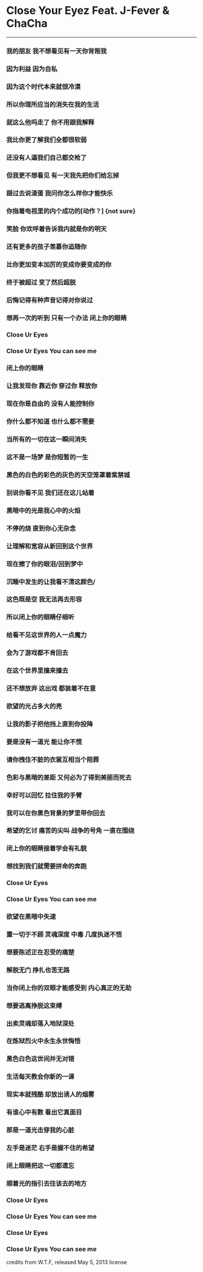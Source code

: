 # Close Your Eyez Feat. J-Fever & ChaCha

----
### 我的朋友 我不想看见有一天你背叛我
### 因为利益 因为自私
### 因为这个时代本来就很冷漠
### 所以你理所应当的消失在我的生活
### 就这么他吗走了 你不用跟我解释
### 我比你更了解我们全都很软弱
### 还没有人逼我们自己都交枪了
### 但我更不想看见 有一天我先把你们给忘掉
### 跟过去说滚蛋 我问你怎么样你才能快乐
### 你指着电视里的内个成功的[动作？] {not sure}
### 笑脸 你欢呼着告诉我内就是你的明天
### 还有更多的孩子羡慕你追随你
### 比你更加变本加厉的变成你要变成的你
### 终于被超过 变了然后超脱
### 后悔记得有种声音记得对你说过
### 想再一次的听到 只有一个办法 闭上你的眼睛
### 
### Close Ur Eyes
### Close Ur Eyes You can see me
### 
### 闭上你的眼睛
### 让我发现你 靠近你 穿过你 释放你
### 现在你是自由的 没有人能控制你
### 你什么都不知道 也什么都不需要
### 当所有的一切在这一瞬间消失
### 这不是一场梦 是你短暂的一生
### 黑色的白色的彩色的灰色的天空笼罩着紫禁城
### 别说你看不见 我们还在这儿站着
### 黑暗中的光是我心中的火焰
### 不停的烧 直到你心无杂念
### 让理解和宽容从新回到这个世界
### 
### 现在擦了你的眼泪/回到梦中
### 沉睡中发生的让我看不清这颜色/
### 这色既是空 我无法再去形容
### 所以闭上你的眼睛仔细听
### 
### 给看不见这世界的人一点魔力
### 会为了游戏都不肯回去
### 在这个世界里撞来撞去
### 还不想放弃 这出戏 都装着不在意
### 欲望的光占多大的亮
### 让我的影子把他挡上直到你投降
### 要是没有一道光 能让你不慌
### 请你拽住不脏的衣裳互相当个陪葬
### 色彩与黑暗的差距 又何必为了得到美丽而死去
### 幸好可以回忆 拉住我的手臂
### 我可以在你黑色背景的梦里带你回去
### 希望的乞讨 痛苦的尖叫 战争的号角 一直在围绕
### 闭上你的眼睛接着学会有礼貌
### 想找到我们就需要拼命的奔跑
### 
### Close Ur Eyes
### Close Ur Eyes You can see me
### 
### 欲望在黑暗中失速
### 置一切于不顾 灵魂深度 中毒 几度执迷不悟
### 想要陈述正在忍受的痛楚
### 解脱无门 挣扎也苦无路
### 当你闭上你的双眼才能感受到 内心真正的无助
### 想要逃离挣脱这束缚
### 出卖灵魂却落入地狱深处
### 在炼狱烈火中永生永世悔悟
### 黑色白色这世间并无对错
### 生活每天教会你新的一课
### 现实本就残酷 却放出诱人的烟雾
### 有谁心中有数 看出它真面目
### 那是一道光击穿我的心脏
### 左手是迷茫 右手是握不住的希望
### 闭上眼睛把这一切都遗忘
### 顺着光的指引去往该去的地方
### 
### Close Ur Eyes
### Close Ur Eyes You can see me
### Close Ur Eyes
### Close Ur Eyes You can see me
credits
from W​.​T​.​F, released May 5, 2013
license
